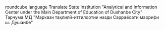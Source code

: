 roundcube language
Translate State Institution "Analytical and Information Center under the Main Department of Education of Dushanbe City"
Тарчума МД "Маркази таҳлилӣ-иттилоотии назди Сарраёсати маорифи ш. Душанбе"
